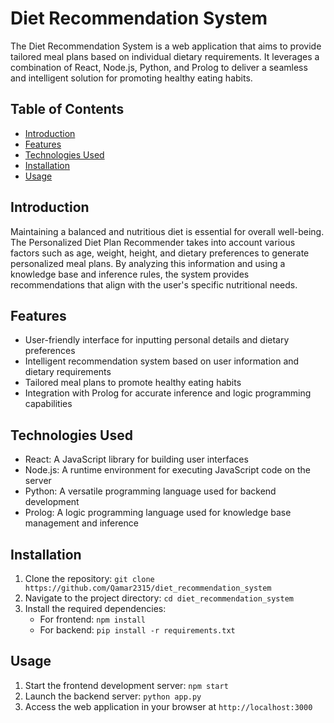 # Diet Recommendation System

The Diet Recommendation System is a web application that aims to provide tailored meal plans based on individual dietary requirements. It leverages a combination of React, Node.js, Python, and Prolog to deliver a seamless and intelligent solution for promoting healthy eating habits.

## Table of Contents
- [Introduction](#introduction)
- [Features](#features)
- [Technologies Used](#technologies-used)
- [Installation](#installation)
- [Usage](#usage)

## Introduction

Maintaining a balanced and nutritious diet is essential for overall well-being. The Personalized Diet Plan Recommender takes into account various factors such as age, weight, height, and dietary preferences to generate personalized meal plans. By analyzing this information and using a knowledge base and inference rules, the system provides recommendations that align with the user's specific nutritional needs.

## Features

- User-friendly interface for inputting personal details and dietary preferences
- Intelligent recommendation system based on user information and dietary requirements
- Tailored meal plans to promote healthy eating habits
- Integration with Prolog for accurate inference and logic programming capabilities

## Technologies Used

- React: A JavaScript library for building user interfaces
- Node.js: A runtime environment for executing JavaScript code on the server
- Python: A versatile programming language used for backend development
- Prolog: A logic programming language used for knowledge base management and inference

## Installation

1. Clone the repository: `git clone https://github.com/Qamar2315/diet_recommendation_system`
2. Navigate to the project directory: `cd diet_recommendation_system`
3. Install the required dependencies:
   - For frontend: `npm install`
   - For backend: `pip install -r requirements.txt`

## Usage

1. Start the frontend development server: `npm start`
2. Launch the backend server: `python app.py`
3. Access the web application in your browser at `http://localhost:3000`
